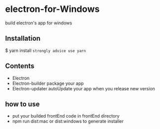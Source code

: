 # electron-for-Windows
build electron's app for windows


## Installation

  $ yarn install
  `strongly advice use yarn`

## Contents
  - Electron
  - Electron-builder package your app
  - Electron-updater autoUpdate your app when you release new version

## how to use
  - put your builded frontEnd code in frontEnd directory
  - npm run dist:mac or dist:windows to generate installer 

